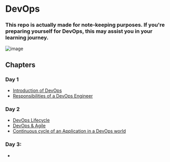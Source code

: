 # DevOps

### This repo is actually made for note-keeping purposes. If you're preparing yourself for DevOps, this may assist you in your learning journey.
![image](https://github.com/whoami-anoint/DevOps/assets/72187543/9bd769cc-39ca-42af-862b-2fcf4fa5756a)

## Chapters
### Day 1 
- <a href="Day 1/1_introduction.md">Introduction of DevOps</a>
- <a href="Day 1/2_responsibilities.md">Responsibilities of a DevOps Engineer</a>

### Day 2 
- <a href="Day 2/3_lifecycle.md3_lifecycle.md">DevOps Lifecycle</a>
- <a href="Day 2/4_DevOps_Agile.md4_DevOps_Agile.md">DevOps & Agile</a>
- <a href="Day 2/5_continuous_cycle.md5_continuous_cycle.md">Continuous cycle of an Application in a DevOps world</a>

### Day 3: 
- 